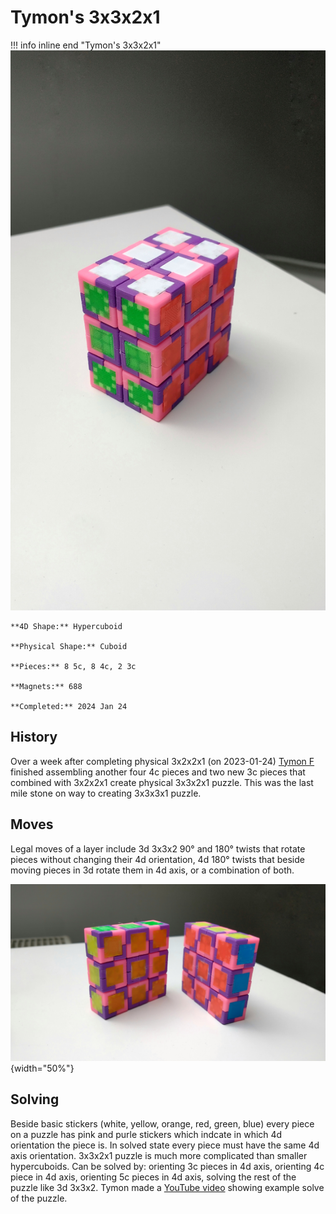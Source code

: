 # Tymon's 3x3x2x1

!!! info inline end "Tymon's 3x3x2x1"
    ![Tymon's 3x3x2x1](/docs/assets/images/3321phys.jpeg)
    

    **4D Shape:** Hypercuboid

    **Physical Shape:** Cuboid

    **Pieces:** 8 5c, 8 4c, 2 3c

    **Magnets:** 688

    **Completed:** 2024 Jan 24

## History

Over a week after completing physical 3x2x2x1 (on 2023-01-24) [Tymon F](https://hypercubing.xyz/leaderboards/solvers/tymofro/) finished assembling another four 4c pieces and two new 3c pieces that combined with 3x2x2x1 create physical 3x3x2x1 puzzle. This was the last mile stone on way to creating 3x3x3x1 puzzle.

## Moves

Legal moves of a layer include 3d 3x3x2 90° and 180° twists that rotate pieces without changing their 4d orientation, 4d 180° twists that beside moving pieces in 3d rotate them in 4d axis, or a combination of both.

![Tymon's 3x3x2x1 with one half exposed](/docs/assets/images/3321phys_1.jpeg){width="50%"}

## Solving

Beside basic stickers (white, yellow, orange, red, green, blue) every piece on a puzzle has pink and purle stickers which indcate in which 4d orientation the piece is. In solved state every piece must have the same 4d axis orientation.
3x3x2x1 puzzle is much more complicated than smaller hypercuboids. Can be solved by: orienting 3c pieces in 4d axis, orienting 4c piece in 4d axis, orienting 5c pieces in 4d axis, solving the rest of the puzzle like 3d 3x3x2. Tymon made a [YouTube video](https://youtu.be/zJ13FI62GDE) showing example solve of the puzzle.
